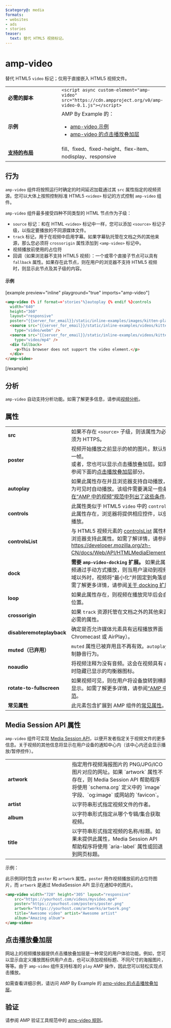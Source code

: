 ```yaml
---
$category@: media
formats:
- websites
- ads
- stories
teaser:
  text: 替代 HTML5 视频标记。
---
```




<!--
       Copyright 2016 The AMP HTML Authors. All Rights Reserved.

       Licensed under the Apache License, Version 2.0 (the "License");
     you may not use this file except in compliance with the License.
     You may obtain a copy of the License at

     http://www.apache.org/licenses/LICENSE-2.0

     Unless required by applicable law or agreed to in writing, software
     distributed under the License is distributed on an "AS-IS" BASIS,
     WITHOUT WARRANTIES OR CONDITIONS OF ANY KIND, either express or implied.
     See the License for the specific language governing permissions and
     limitations under the License.
-->

# amp-video

替代 HTML5 `video` 标记；仅用于直接嵌入 HTML5 视频文件。

<table>
  <tr>
    <td width="40%"><strong>必需的脚本</strong></td>
    <td><code>&lt;script async custom-element="amp-video" src="https://cdn.ampproject.org/v0/amp-video-0.1.js">&lt;/script></code></td>
  </tr>
  <tr>
    <td width="40%"><strong>示例</strong></td>
    <td>AMP By Example 的：<ul>
      <li><a href="https://ampbyexample.com/components/amp-video/">amp-video 示例</a></li>
      <li><a href="https://ampbyexample.com/advanced/click-to-play_overlay_for_amp-video/">amp-video 的点击播放叠加层</a></li></ul></td>
    </tr>
    <tr>
      <td class="col-fourty"><strong><a href="{{g.doc('/content/amp-dev/documentation/guides-and-tutorials/develop/style_and_layout/control_layout.md', locale=doc.locale).url.path}}">支持的布局</a></strong></td>
      <td>fill、fixed、fixed-height、flex-item、nodisplay、responsive</td>
    </tr>
  </table>

## 行为

`amp-video` 组件将按照运行时确定的时间延迟加载通过其 `src` 属性指定的视频资源。您可以大体上按照控制标准 HTML5 `<video>` 标记的方式控制 `amp-video` 组件。

`amp-video` 组件最多接受四种不同类型的 HTML 节点作为子级：

* `source` 标记：和在 HTML `<video>` 标记中一样，您可以添加 `<source>` 标记子级，以指定要播放的不同源媒体文件。
* `track` 标记，用于在视频中启用字幕。如果字幕轨托管在文档之外的其他来源，那么您必须将 `crossorigin` 属性添加到 `<amp-video>` 标记中。
* 视频播放前使用的占位符
* 回调（如果浏览器不支持 HTML5 视频）：一个或零个直接子节点可以具有 `fallback` 属性。如果存在此节点，则在用户的浏览器不支持 HTML5 视频时，则显示此节点及其子级的内容。

#### 示例

[example preview="inline" playground="true" imports="amp-video"]
```html
<amp-video {% if format=='stories'%}autoplay {% endif %}controls
  width="640"
  height="360"
  layout="responsive"
  poster="{{server_for_email}}/static/inline-examples/images/kitten-playing.png">
  <source src="{{server_for_email}}/static/inline-examples/videos/kitten-playing.webm"
    type="video/webm" />
  <source src="{{server_for_email}}/static/inline-examples/videos/kitten-playing.mp4"
    type="video/mp4" />
  <div fallback>
    <p>This browser does not support the video element.</p>
  </div>
</amp-video>
```
[/example]

## 分析

`amp-video` 自动支持分析功能。如需了解更多信息，请参阅[视频分析](https://github.com/ampproject/amphtml/blob/master/extensions/amp-analytics/amp-video-analytics.md)。

## 属性

<table>
  <tr>
    <td width="40%"><strong>src</strong></td>
    <td>如果不存在 <code>&lt;source&gt;</code> 子级，则该属性为必需的属性。必须为 HTTPS。</td>
  </tr>
  <tr>
    <td width="40%"><strong>poster</strong></td>
    <td>视频开始播放之前显示的帧的图片。默认情况下，显示第一帧。
      <br>
        或者，您也可以显示点击播放叠加层。如需了解详情，请参阅下面的<a href="#click-to-play-overlay">点击播放叠加层</a>部分。</td>
      </tr>
      <tr>
        <td width="40%"><strong>autoplay</strong></td>
        <td>如果此属性存在并且浏览器支持自动播放，则视频将在变为可见时自动播放。该组件需要满足一些条件才能播放，<a href="https://github.com/ampproject/amphtml/blob/master/spec/amp-video-interface.md#autoplay">在“AMP 中的视频”规范中列出了这些条件</a>。</td>
      </tr>
      <tr>
        <td width="40%"><strong>controls</strong></td>
        <td>此属性类似于 HTML5 <code>video</code> 中的 <code>controls</code> 属性。如果此属性存在，浏览器将提供相应控件，以便用户控制视频播放。</td>
      </tr>
      <tr>
        <td width="40%"><strong>controlsList</strong></td>
        <td>与 HTML5 视频元素的 <a href="https://developer.mozilla.org/en-US/docs/Web/API/HTMLMediaElement/controlsList">controlsList</a> 属性相同。只有某些浏览器支持此属性。如需了解详情，请参阅 <a href="https://developer.mozilla.org/en-US/docs/Web/API/HTMLMediaElement/controlsList">https://developer.mozilla.org/zh-CN/docs/Web/API/HTMLMediaElement/controlsList</a>。</td>
      </tr>
      <tr>
        <td width="40%"><strong>dock</strong></td>
        <td><strong>需要 <code>amp-video-docking</code> 扩展。</strong> 如果此属性存在并且视频通过手动方式播放，则当用户滚动到视频组件的可视区域以外时，视频将“最小化”并固定到角落或某个元素。如需了解更多详情，请参阅<a href="{{g.doc('/content/amp-dev/documentation/components/reference/amp-video-docking.md', locale=doc.locale).url.path}}">关于 docking 扩展的文档</a>。</td>
      </tr>
      <tr>
        <td width="40%"><strong>loop</strong></td>
        <td>如果此属性存在，则视频在播放完毕后会自动循环至开始位置。</td>
      </tr>
      <tr>
        <td width="40%"><strong>crossorigin</strong></td>
        <td>如果 <code>track</code> 资源托管在文档之外的其他来源，则此属性为必需的属性。</td>
      </tr>
      <tr>
        <td width="40%"><strong>disableremoteplayback</strong></td>
        <td>确定是否允许媒体元素具有远程播放界面（如 Chromecast 或 AirPlay）。</td>
      </tr>
      <tr>
        <td width="40%"><strong>muted（已弃用）</strong></td>
        <td><code>muted</code> 属性已被弃用且不再有效。<code>autoplay</code> 属性会自动控制静音行为。</td>
      </tr>
      <tr>
        <td width="40%"><strong>noaudio</strong></td>
        <td>将视频注释为没有音频。这会在视频具有 autoplay 属性时隐藏已显示的均衡器图标。</td>
      </tr>
      <tr>
        <td width="40%"><strong>rotate-to-fullscreen</strong></td>
        <td>如果视频可见，则在用户将设备旋转到横屏模式后会全屏显示。如需了解更多详情，请参阅<a href="https://github.com/ampproject/amphtml/blob/master/spec/amp-video-interface.md#rotate-to-fullscreen">“AMP 中的视频”规范</a>。</td>
      </tr>
      <tr>
        <td width="40%"><strong>常见属性</strong></td>
        <td>此元素包含扩展到 AMP 组件的<a href="{{g.doc('/content/amp-dev/documentation/guides-and-tutorials/learn/common_attributes.md', locale=doc.locale).url.path}}">常见属性</a>。</td>
      </tr>
    </table>

## Media Session API 属性

`amp-video` 组件可实现 [Media Session API](https://developers.google.com/web/updates/2017/02/media-session)，以便开发者指定关于视频文件的更多信息。关于视频的其他信息将显示在用户设备的通知中心内（该中心内还会显示播放/暂停控件）。

<table>
  <tr>
    <td width="40%"><strong>artwork</strong></td>
    <td>指定用作视频海报图片的 PNG/JPG/ICO 图片对应的网址。如果 `artwork` 属性不存在，则 Media Session API 帮助程序将使用 `schema.org` 定义中的 `image` 字段、`og:image` 或网站的 `favicon`。</td>
  </tr>
  <tr>
    <td width="40%"><strong>artist</strong></td>
    <td>以字符串形式指定视频文件的作者。</td>
  </tr>
  <tr>
    <td width="40%"><strong>album</strong></td>
    <td>以字符串形式指定从哪个专辑/集合获取视频。</td>
  </tr>
  <tr>
    <td width="40%"><strong>title</strong></td>
    <td>以字符串形式指定视频的名称/标题。如果未提供此属性，Media Session API 帮助程序将使用 `aria-label` 属性或回退到网页标题。</td>
  </tr>
</table>

示例：

此示例同时包含 `poster` 和 `artwork` 属性。`poster` 用作视频播放前的占位符图片，而 `artwork` 是通过 MediaSession API 显示在通知中的图片。

```html
<amp-video width="720" height="305" layout="responsive"
    src="https://yourhost.com/videos/myvideo.mp4"
    poster="https://yourhost.com/posters/poster.png"
    artwork="https://yourhost.com/artworks/artwork.png"
    title="Awesome video" artist="Awesome artist"
    album="Amazing album">
</amp-video>
```

## 点击播放叠加层

网站上的视频播放器提供点击播放叠加层是一种常见的用户体验功能。例如，您可以显示自定义播放图标供用户点击，也可以添加视频标题、不同尺寸的海报图片，等等。由于 `amp-video` 组件支持标准的 `play` AMP 操作，因此您可以轻松实现点击播放。

如需查看详细示例，请访问 AMP By Example 的 [amp-video 的点击播放叠加层](https://ampbyexample.com/advanced/click-to-play_overlay_for_amp-video/)。

## 验证

请参阅 AMP 验证工具规范中的 [amp-video 规则](https://github.com/ampproject/amphtml/blob/master/validator/validator-main.protoascii)。
